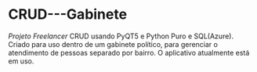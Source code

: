 # CRUD---Gabinete
*Projeto Freelancer* CRUD usando PyQT5 e Python Puro e SQL(Azure).
Criado para uso dentro de um gabinete político, para gerenciar o atendimento de pessoas separado por bairro.
O aplicativo atualmente está em uso.
